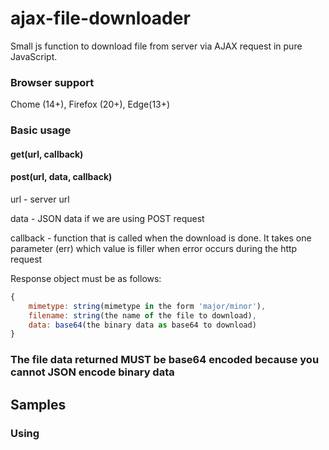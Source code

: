 # ajax-file-downloader

Small js function to download file from server via AJAX request in pure JavaScript.

### Browser support 
Chome (14+), Firefox (20+), Edge(13+)

### Basic usage
#### get(url, callback)

#### post(url, data, callback)

url - server url

data - JSON data if we are using POST request

callback - function that is called when the download is done. It takes one parameter (err) which value is filler when error occurs during the http request

Response object must be as follows:

```javascript
{
    mimetype: string(mimetype in the form 'major/minor'),
    filename: string(the name of the file to download),
    data: base64(the binary data as base64 to download)
}
```
### The file data returned MUST be base64 encoded because you cannot JSON encode binary data

## Samples
### Using <script> tag 

```javascript
//GET
window.ajaxFileDownloader.get("https://server/path", (err) => {
    if (err) {
        console.log('ERROR: ', err);
    }

    alert("done!")
});

//POST
var additionalData = {
    fileName: "MyFile",
    author: "Mike"
}

window.ajaxFileDownloader.post("https://server/path", additionalData, (err) => {
    if (err) {
        console.log('ERROR: ', err);
    }

    alert("done!")
});
```

### RequireJs
```javascript
define(['./ajax-file-downloader'], (downloader) => {
    const button = document.querySelector('#downloadBtn');

    button.addEventListener('click', () => {
        //Using GET
        downloader.get("https://server/path", (err) => {
            if (err) {
                console.log('ERROR: ', err);
            }

            alert("done!")
        });

        //Using POST
        var additionalData = {
            fileName: "MyFile",
            author: "Mike"
        }
        downloader.post("https://server/path", additionalData,  (err) => {
            if (err) {
                console.log('ERROR: ', err);
            }

            alert("done!")
        });
    });
})
```

### CommonJS
```javascript
module.import('./ajax-file-downloader').then(function (downloader) {
    const button = document.querySelector('#downloadBtn');

    button.addEventListener('click', () => {
        //Using GET
        downloader.get("https://server/path", (err) => {
            if (err) {
                console.log('ERROR: ', err);
            }

            alert("done!")
        });

        //Using POST
        var additionalData = {
            fileName: "MyFile",
            author: "Mike"
        }
        downloader.post("https://server/path", additionalData,  (err) => {
            if (err) {
                console.log('ERROR: ', err);
            }

            alert("done!")
        });
    });
});
```
